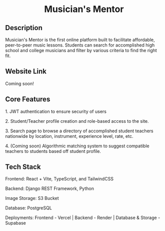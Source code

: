 <div align="center">
  <h1> Musician's Mentor </h1
</div>

<div align="left">
  <h2> Description </h2>
  <p> Musician's Mentor is the first online platform built to facilitate affordable, peer-to-peer music lessons. Students can search for accomplished high school and college musicians and filter by various criteria to find the right fit. </p>
  
  <h2> Website Link </h2>
  <p> Coming soon! </p>

  <h2> Core Features </h2>
  <p> 1. JWT authentication to ensure security of users </p>
  <p> 2. Student/Teacher profile creation and role-based access to the site. </p>
  <p> 3. Search page to browse a directory of accomplished student teachers nationwide by location, instrument, experience level, rate, etc. </p>
  <p> 4. (Coming soon) Algorithmic matching system to suggest compatible teachers to students based off student profile. </p>

  <h2> Tech Stack </h2>
  <p> Frontend: React + Vite, TypeScript, and TailwindCSS </p> 
  <p> Backend: Django REST Framework, Python </p> 
  <p> Image Storage: S3 Bucket </p>
  <p> Database: PostgreSQL </p> 
  <p> Deployments: Frontend - Vercel | Backend - Render | Database & Storage - Supabase </p>
  
</div>